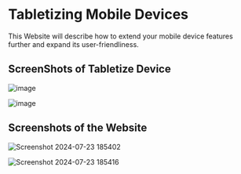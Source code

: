 # Tabletizing Mobile Devices

This Website will describe how to extend your mobile device features further and expand its user-friendliness.

## ScreenShots of Tabletize Device

![image](https://github.com/user-attachments/assets/28d95bb3-6f62-4aa5-b85a-ad202feb108a)

![image](https://github.com/user-attachments/assets/1fb823e1-a961-4915-8a4c-bd04c39a848a)

## Screenshots of the Website

![Screenshot 2024-07-23 185402](https://github.com/user-attachments/assets/0951dfae-8096-43d8-93de-0f73349a2ec4)

![Screenshot 2024-07-23 185416](https://github.com/user-attachments/assets/416cc2a3-03da-44c9-8315-f221f7795411)
